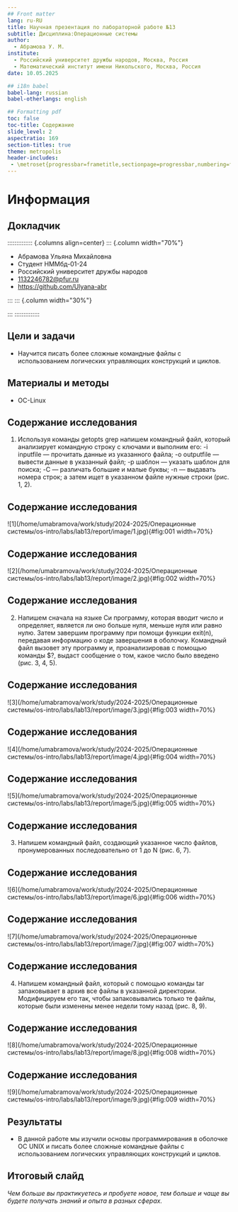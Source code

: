 ```yaml
---
## Front matter
lang: ru-RU
title: Научная презентация по лабораторной работе №13
subtitle: Дисциплина:Операционные системы
author:
  - Абрамова У. М.
institute:
  - Российский университет дружбы народов, Москва, Россия
  - Математический институт имени Никольского, Москва, Россия
date: 10.05.2025

## i18n babel
babel-lang: russian
babel-otherlangs: english

## Formatting pdf
toc: false
toc-title: Содержание
slide_level: 2
aspectratio: 169
section-titles: true
theme: metropolis
header-includes:
 - \metroset{progressbar=frametitle,sectionpage=progressbar,numbering=fraction}
---
```


# Информация

## Докладчик

:::::::::::::: {.columns align=center}
::: {.column width="70%"}

  * Абрамова Ульяна Михайловна
  * Студент НММбд-01-24
  * Российский университет дружбы народов
  * [1132246782@pfur.ru](mailto:1132246782@pfur.ru)
  * <https://github.com/Ulyana-abr>

:::
::: {.column width="30%"}


:::
::::::::::::::


## Цели и задачи

- Научится писать более
сложные командные файлы с использованием логических управляющих конструкций
и циклов.

## Материалы и методы

- OC-Linux

## Содержание исследования
1. Используя команды getopts grep напишем командный файл, который анализирует командную строку с ключами и выполним его: -i inputfile — прочитать данные из указанного файла; -o outputfile — вывести данные в указанный файл; -p шаблон — указать шаблон для поиска; -C — различать большие и малые буквы; -n — выдавать номера строк;
а затем ищет в указанном файле нужные строки (рис. 1, 2).

## Содержание исследования
![1](/home/umabramova/work/study/2024-2025/Операционные системы/os-intro/labs/lab13/report/image/1.jpg){#fig:001 width=70%}

## Содержание исследования
![2](/home/umabramova/work/study/2024-2025/Операционные системы/os-intro/labs/lab13/report/image/2.jpg){#fig:002 width=70%}

## Содержание исследования
2. Напишем сначала на языке Си программу, которая вводит число и определяет, является ли оно больше нуля, меньше нуля или равно нулю. Затем завершим программу при помощи функции exit(n), передавая информацию о коде завершения в оболочку. Командный файл вызовет эту программу и, проанализировав с помощью команды $?, выдаст сообщение о том, какое число было введено (рис. 3, 4, 5).

## Содержание исследования
![3](/home/umabramova/work/study/2024-2025/Операционные системы/os-intro/labs/lab13/report/image/3.jpg){#fig:003 width=70%}

## Содержание исследования
![4](/home/umabramova/work/study/2024-2025/Операционные системы/os-intro/labs/lab13/report/image/4.jpg){#fig:004 width=70%}

## Содержание исследования
![5](/home/umabramova/work/study/2024-2025/Операционные системы/os-intro/labs/lab13/report/image/5.jpg){#fig:005 width=70%}

## Содержание исследования
3. Напишем командный файл, создающий указанное число файлов, пронумерованных последовательно от 1 до N (рис. 6, 7).

## Содержание исследования
![6](/home/umabramova/work/study/2024-2025/Операционные системы/os-intro/labs/lab13/report/image/6.jpg){#fig:006 width=70%}

## Содержание исследования
![7](/home/umabramova/work/study/2024-2025/Операционные системы/os-intro/labs/lab13/report/image/7.jpg){#fig:007 width=70%}

## Содержание исследования
4. Напишем командный файл, который с помощью команды tar запаковывает в архив все файлы в указанной директории. Модифицируем его так, чтобы запаковывались только те файлы, которые были изменены менее недели тому назад (рис. 8, 9).

## Содержание исследования
![8](/home/umabramova/work/study/2024-2025/Операционные системы/os-intro/labs/lab13/report/image/8.jpg){#fig:008 width=70%}

## Содержание исследования
![9](/home/umabramova/work/study/2024-2025/Операционные системы/os-intro/labs/lab13/report/image/9.jpg){#fig:009 width=70%}


## Результаты

- В данной работе мы изучили основы программирования в оболочке ОС UNIX и писать более сложные командные файлы с использованием логических управляющих конструкций и циклов.


## Итоговый слайд

*Чем больше вы практикуетесь и пробуете новое, тем больше и чаще вы будете получать знаний и опыта в разных сферах.*



